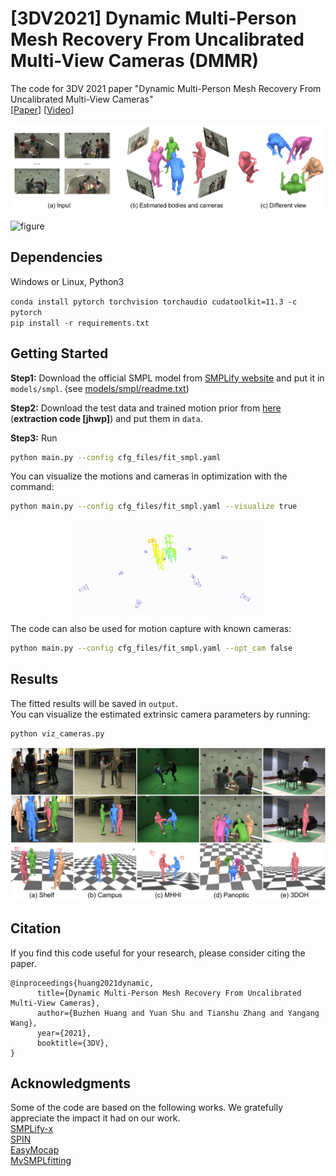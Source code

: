 # \[3DV2021\] Dynamic Multi-Person Mesh Recovery From Uncalibrated Multi-View Cameras (DMMR)
The code for 3DV 2021 paper "Dynamic Multi-Person Mesh Recovery From Uncalibrated Multi-View Cameras"<br>
\[[Paper](https://arxiv.org/pdf/2110.10355.pdf)\]  \[[Video](https://www.bilibili.com/video/BV1Qq4y1d78S)\]

![figure](/images/teaser.jpg)


![figure](/images/video.gif)

## Dependencies
Windows or Linux, Python3

```conda install pytorch torchvision torchaudio cudatoolkit=11.3 -c pytorch```<br>
```pip install -r requirements.txt```


## Getting Started
**Step1:** 
Download the official SMPL model from [SMPLify website](http://smplify.is.tuebingen.mpg.de/) and put it in ```models/smpl```. (see [models/smpl/readme.txt](./models/smpl/readme.txt))<br>

**Step2:** 
Download the test data and trained motion prior from [here](http://smplify.is.tuebingen.mpg.de/) (**extraction code \[jhwp\]**) and put them in ```data```.<br>

**Step3:**
Run 
```bash
python main.py --config cfg_files/fit_smpl.yaml
```

You can visualize the motions and cameras in optimization with the command:<br>
```bash
python main.py --config cfg_files/fit_smpl.yaml --visualize true
```

<div align="center" width="100%">
      <img style="max-height: 300px; max-width: 300px;" align="center" width="100%" class="image" src="/images/optimize.gif" >
</div>

The code can also be used for motion capture with known cameras:<br>
```bash
python main.py --config cfg_files/fit_smpl.yaml --opt_cam false
```


## Results
The fitted results will be saved in ```output```.<br>
You can visualize the estimated extrinsic camera parameters by running:<br>
```bash
python viz_cameras.py
```

![figure](/images/results.jpg)

## Citation
If you find this code useful for your research, please consider citing the paper.
```
@inproceedings{huang2021dynamic,
      title={Dynamic Multi-Person Mesh Recovery From Uncalibrated Multi-View Cameras}, 
      author={Buzhen Huang and Yuan Shu and Tianshu Zhang and Yangang Wang},
      year={2021},
      booktitle={3DV},
}
```

## Acknowledgments
Some of the code are based on the following works. We gratefully appreciate the impact it had on our work.<br>
[SMPLify-x](https://github.com/vchoutas/smplify-x)<br>
[SPIN](https://github.com/nkolot/SPIN)<br>
[EasyMocap](https://github.com/zju3dv/EasyMocap)<br>
[MvSMPLfitting](https://github.com/boycehbz/MvSMPLfitting)<br>